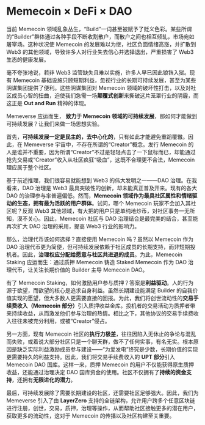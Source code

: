 # Memecoin × DeFi × DAO

当前 Memecoin 领域乱象丛生，“Build”一词甚至被赋予了贬义色彩。某些所谓的“Builder”群体通过各种手段不断收割散户，而散户之间也相互倾轧，市场宛如屠宰场。这种状况使 Memecoin 的发展难以为继，社区负面情绪高涨，并扩散到 Web3 的其他领域，导致许多人对行业失去信心并选择退出，严重损害了 Web3 生态的健康发展。

毫不夸张地说，若非 Web3 监管缺失且难以实施，许多人早已因此锒铛入狱。现有 Memecoin 基础设施只顾短期利益，忽视行业的长期可持续发展，甚至为某些阴谋集团提供了便利。这些阴谋集团对 Memecoin 领域的破坏性打击，以及对社区成员心智的扭曲，迫使我们急需一场**颠覆式创新**来撕破这片笼罩行业的阴霾，而这正是 **Out and Run** 精神的体现。

Memeverse 应运而生， **致力于 Memecoin 领域的可持续发展**，那如何才能做到可持续发展？让我们来做一场思想实验。

首先，**可持续发展一定是民主的，去中心化的**，只有如此才能避免重蹈覆辙。因此，在 Memeverse 宇宙中，不存在所谓的“Creator”概念。发行 Memecoin 的人是谁并不重要，因为所谓“Creator”不过是轻轻点击了一下鼠标而已，却能通过抢先交易或“Creator”收入从社区疯狂“吸血”，这既不合理更不合法，Memecoin 理应属于整个社区。

基于前述推理，我们很容易就能想到 Web3 的伟大发明之一——DAO 治理。在我看来，DAO 治理是 Web3 最具突破性的创新，却未能真正普及开来。现有的各大 DAO 的治理参与率普遍偏低。然而，**Memecoin 领域作为最具社区属性和情绪驱动的生态，拥有最为活跃的用户群体**。试问，哪个 Memecoin 玩家不会加入其社区呢？反观 Web3 其他领域，有大把的用户只是单纯地炒币，对社区事务一无所知，漠不关心。因此，Memecoin 社区与 DAO 治理结合是最完美的结合，甚至能再次扩大 DAO 治理的采用，提高 Web3 行业的影响力。

那么，治理代币该如何选择？直接使用 Memecoin 吗？虽然以 Memecoin 作为 DAO 治理代币更为简便，但可持续发展依赖于社区成员的长期支持，而非短期投机者。因此，**治理权应分配给愿意与社区共进退的成员**。为此，Memecoin Staking 应运而生：通过质押 Memecoin 铸造 Staked Memecoin 作为 DAO 治理代币，让关注长期价值的 Builder 主导 Memecoin DAO。

有了 Memecoin Staking，如何激励用户参与质押？答案是**利益驱动**。人的行为源于欲望，而欲望的核心是追求自身利益。虽然长期建设能满足 Builder 的自我价值实现的愿望，但大多数人更需要直接的回报。为此，我们将创世流动性的**交易手续费收入（Memecoin 部分）**&#x5F15;入质押收益金库。投机者的交易活动为质押者带来持续收益，从而激发他们参与治理的热情。相比之下，其他协议的交易手续费收入往往未被充分利用，或被“Creator”侵占。

另一方面，现有 Memecoin 社区的**执行力极差**，往往因陷入无休止的争论与混乱而失败，或着说大部分社区只是一个聊天群，做不了任何实事，有名无实。根本原因是缺乏实际利益激励成员参与建设——“为爱发电”终究是少数，长期价值的实现更需要持久的利益支持。因此，我们将交易手续费收入的 **UPT 部分**引入 Memecoin DAO 国库。这样一来，质押 Memecoin 的用户不仅能获得原生质押收益，还能通过治理决定 DAO 国库资金的使用。社区不仅拥有了**持续的资金支持**，还拥有**无限进化的潜力**。

最后，可持续发展除了需要长期建设的社区，还需要社区足够强大。因此，我们为 Memeverse 引入了由 **LayerZero** 支持的全链架构，允许用户跨多个任意区块链进行注册，创世，交易，质押，治理等操作，从而帮助社区接触更多的潜在用户，获取更多的流动性，这对于 Memecoin 的传播以及社区构建至关重要。

